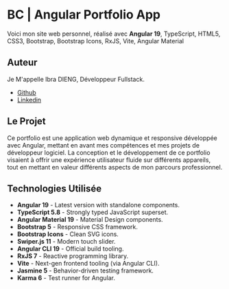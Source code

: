 # BC | Angular Portfolio App

Voici mon site web personnel, réalisé avec **Angular 19**, TypeScript, HTML5, CSS3, Bootstrap, Bootstrap Icons, RxJS, Vite, Angular Material

## Auteur

Je M'appelle Ibra DIENG, Développeur Fullstack.

- [Github](https://github.com/Diengsalla1990)
- [Linkedin](https://www.linkedin.com/in/ibra-dieng/)

## Le Projet

Ce portfolio est une application web dynamique et responsive développée avec Angular, mettant en avant mes compétences et mes projets de développeur logiciel. La conception et le développement de ce portfolio visaient à offrir une expérience utilisateur fluide sur différents appareils, tout en mettant en valeur différents aspects de mon parcours professionnel.


## Technologies Utilisée

- **Angular 19** - Latest version with standalone components.
- **TypeScript 5.8** - Strongly typed JavaScript superset.
- **Angular Material 19** - Material Design components.
- **Bootstrap 5** - Responsive CSS framework.
- **Bootstrap Icons** - Clean SVG icons.
- **Swiper.js 11** - Modern touch slider.
- **Angular CLI 19** - Official build tooling.
- **RxJS 7** - Reactive programming library.
- **Vite** - Next-gen frontend tooling (via Angular CLI).
- **Jasmine 5** - Behavior-driven testing framework.
- **Karma 6** - Test runner for Angular.



